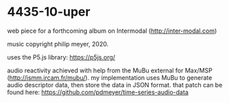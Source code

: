 # 4435-10-uper

web piece for a forthcoming album on Intermodal (http://inter-modal.com)

music copyright philip meyer, 2020. 

uses the P5.js library: https://p5js.org/

audio reactivity achieved with help from the MuBu external for Max/MSP (http://ismm.ircam.fr/mubu/). my implementation uses MuBu to generate audio descriptor data, then store the data in JSON format. that patch can be found here: https://github.com/pdmeyer/time-series-audio-data
